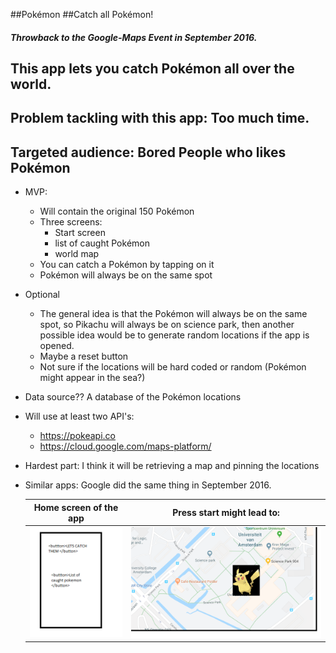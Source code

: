 ##Pokémon 
##Catch all Pokémon!
##### Throwback to the Google-Maps Event in September 2016.
## This app lets you catch Pokémon all over the world.
## Problem tackling with this app: Too much time.
## Targeted audience: Bored People who likes Pokémon
* MVP:
  * Will contain the original 150 Pokémon
  * Three screens:
    * Start screen
    * list of caught Pokémon
    * world map
  * You can catch a Pokémon by tapping on it
  * Pokémon will always be on the same spot
* Optional
  * The general idea is that the Pokémon will always be on the same spot, so Pikachu will always be on science park, then another possible idea would be to generate random locations if the app is opened. 
  * Maybe a reset button
  * Not sure if the locations will be hard coded or random (Pokémon might appear in the sea?)
* Data source?? A database of the Pokémon locations
* Will use at least two API's:
  * https://pokeapi.co
  * https://cloud.google.com/maps-platform/
* Hardest part: I think it will be retrieving a map and pinning the locations
* Similar apps: Google did the same thing in September 2016.

  Home screen of the app      |  Press start might lead to:
  :-------------------------:|:-------------------------:
  ![alt text](https://github.com/moez-baksi/EindProject/blob/master/doc/prop_Project_2.png)  |  ![alt text](https://github.com/moez-baksi/EindProject/blob/master/doc/prop_Project_1.png)

